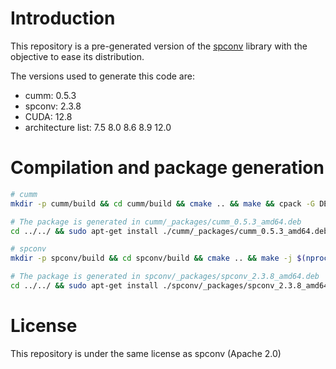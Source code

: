 
# Introduction

This repository is a pre-generated version of the [spconv](https://github.com/traveller59/spconv) library with the objective to ease its distribution.

The versions used to generate this code are:
 - cumm: 0.5.3
 - spconv: 2.3.8
 - CUDA: 12.8
 - architecture list: 7.5 8.0 8.6 8.9 12.0

# Compilation and package generation

```bash
# cumm
mkdir -p cumm/build && cd cumm/build && cmake .. && make && cpack -G DEB

# The package is generated in cumm/_packages/cumm_0.5.3_amd64.deb
cd ../../ && sudo apt-get install ./cumm/_packages/cumm_0.5.3_amd64.deb

# spconv
mkdir -p spconv/build && cd spconv/build && cmake .. && make -j $(nproc) && cpack -G DEB

# The package is generated in spconv/_packages/spconv_2.3.8_amd64.deb
cd ../../ && sudo apt-get install ./spconv/_packages/spconv_2.3.8_amd64.deb
```

# License

This repository is under the same license as spconv (Apache 2.0)